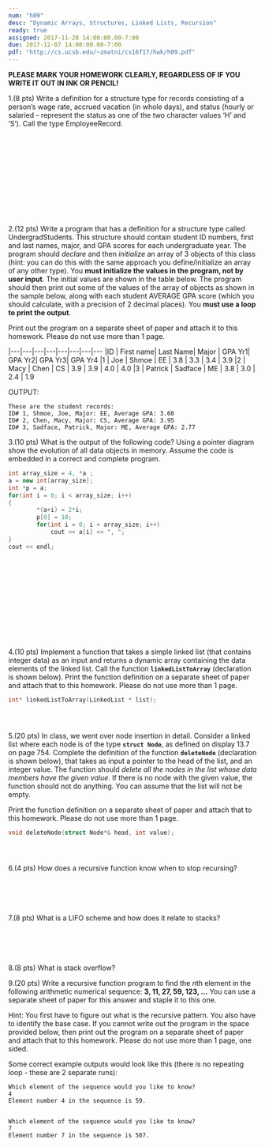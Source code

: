 ```yaml
---
num: "h09"
desc: "Dynamic Arrays, Structures, Linked Lists, Recursion"
ready: true
assigned: 2017-11-28 14:00:00.00-7:00
due: 2017-12-07 14:00:00.00-7:00
pdf: "http://cs.ucsb.edu/~zmatni/cs16f17/hwk/h09.pdf"
---
```

<b>PLEASE MARK YOUR HOMEWORK CLEARLY, REGARDLESS OF IF YOU WRITE IT OUT IN INK OR PENCIL!</b>

<div markdown="1">

1.(8 pts) Write a definition for a structure type for records consisting of a person’s wage rate, accrued vacation (in whole days), and status (hourly or salaried - represent the status as one of the two character values ‘H’ and ‘S’).  Call the type EmployeeRecord.
<div style="margin-bottom:14em"></div>

2.(12 pts) Write a program that has a definition for a structure type called UndergradStudents. This structure should contain student ID numbers, first and last names, major, and GPA scores for each undergraduate year. 
The program should *declare* and then *initialize* an array of 3 objects of this class (hint: you can do this with the same approach you define/initialize an array of any other type). You **must initialize the values in the program, not by user input**.  The initial values are shown in the table below. 
The program should then print out some of the values of the array of objects as shown in the sample below, along with each student AVERAGE GPA score (which you should calculate, with a precision of 2 decimal places). You **must use a loop to print the output**.

Print out the program on a separate sheet of paper and attach it to this homework. Please do not use more than 1 page.

|---|---|---|---|---|---|---|---
|ID | First name| Last Name| Major | GPA Yr1|  GPA Yr2| GPA Yr3| GPA Yr4
|1 | Joe | Shmoe | EE | 3.8 | 3.3 | 3.4 | 3.9
|2 | Macy | Chen | CS | 3.9 | 3.9 | 4.0 | 4.0
|3 | Patrick | Sadface | ME | 3.8 | 3.0 | 2.4 | 1.9

OUTPUT:

```
These are the student records:
ID# 1, Shmoe, Joe, Major: EE, Average GPA: 3.60
ID# 2, Chen, Macy, Major: CS, Average GPA: 3.95
ID# 3, Sadface, Patrick, Major: ME, Average GPA: 2.77
```

<div class="pagebreak"></div>

3.(10 pts) What is the output of the following code? Using a pointer diagram show the evolution of all data objects in memory. Assume the code is embedded in a correct and complete program.

```cpp
int array_size = 4, *a ;
a = new int[array_size];
int *p = a;
for(int i = 0; i < array_size; i++)
{
        *(a+i) = 2*i;
        p[0] = 10;
        for(int i = 0; i < array_size; i++) 
            cout << a[i] << ", ";
}
cout << endl;
```

<div style="margin-bottom:14em"></div>

4.(10 pts) Implement a function that takes a simple linked list (that contains integer data) as an input and returns a dynamic array containing the data elements of the linked list. Call the function <strong>`linkedListToArray`</strong> (declaration is shown below).  Print the function definition on a separate sheet of paper and attach that to this homework. Please do not use more than 1 page.

```cpp
int* linkedListToArray(LinkedList * list);
```
<div style="margin-bottom:4em"></div>

5.(20 pts) In class, we went over node insertion in detail. Consider a linked list where each node is of the type <strong>`struct Node`</strong>, as defined on display 13.7 on page 754. Complete the definition of the function <strong>`deleteNode`</strong> (declaration is shown below), that takes as input a pointer to the head of the list, and an integer value. The function should <em>delete all the nodes in the list whose data members have the given value</em>. If there is no node with the given value, the function should not do anything. You can assume that the list will not be empty.

Print the function definition on a separate sheet of paper and attach that to this homework. Please do not use more than 1 page.

```cpp
void deleteNode(struct Node*& head, int value);
```

<div style="margin-bottom:4em"></div>

6.(4 pts) How does a recursive function know when to stop recursing?
<div style="margin-bottom:6em"></div>

7.(8 pts) What is a LIFO scheme and how does it relate to stacks?
<div style="margin-bottom:6em"></div>

8.(8 pts) What is stack overflow?
<div class="pagebreak"></div>

9.(20 pts) Write a recursive function program to find the *n*th element in the following arithmetic numerical sequence: **3, 11, 27, 59, 123, ...**
You can use a separate sheet of paper for this answer and staple it to this one.

Hint: You first have to figure out what is the recursive pattern. You also have to identify the base case. If you cannot write out the program in the space provided below, then print out the program on a separate sheet of paper and attach that to this homework. Please do not use more than 1 page, one sided.

Some correct example outputs would look like this (there is no repeating loop - these are 2 separate runs):

```
Which element of the sequence would you like to know?
4
Element number 4 in the sequence is 59.


Which element of the sequence would you like to know?
7
Element number 7 in the sequence is 507.
```

</div>
